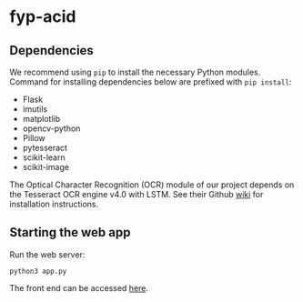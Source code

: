 # fyp-acid

## Dependencies
We recommend using `pip` to install the necessary Python modules.
Command for installing dependencies below are prefixed with `pip install`:
  * Flask 
  * imutils
  * matplotlib
  * opencv-python
  * Pillow
  * pytesseract
  * scikit-learn
  * scikit-image

The Optical Character Recognition (OCR) module of our project depends on the
Tesseract OCR engine v4.0 with LSTM. 
See their Github [wiki](https://github.com/tesseract-ocr/tesseract/wiki) 
for installation instructions.

## Starting the web app
Run the web server:
```
python3 app.py
```
The front end can be accessed [here](https://johngohrw.github.io/fyp-acid/).
